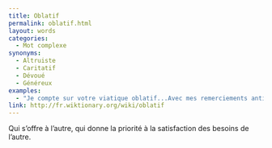 ```yaml
---
title: Oblatif
permalink: oblatif.html
layout: words
categories:
  - Mot complexe
synonyms:
  - Altruiste
  - Caritatif
  - Dévoué
  - Généreux
examples:
  - "Je compte sur votre viatique oblatif...Avec mes remerciements anticipés, (cf. Correspondance)"
link: http://fr.wiktionary.org/wiki/oblatif
---
```


Qui s’offre à l’autre, qui donne la priorité à la satisfaction des besoins de l’autre.

